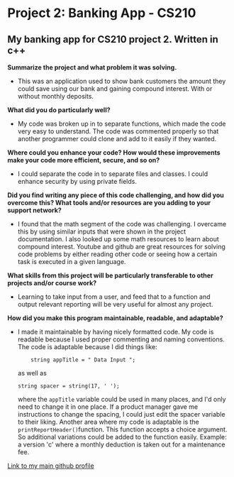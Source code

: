 # Project 2: Banking App - CS210 
## My banking app for CS210 project 2. Written in c++

**Summarize the project and what problem it was solving.**

- This was an application used to show bank customers the amount they could save using our bank and gaining compound interest. With or without monthly deposits.

**What did you do particularly well?**
- My code was broken up in to separate functions, which made the code very easy to understand. The code was commented properly so that another programmer could clone and add to it easily if they wanted.

**Where could you enhance your code? How would these improvements make your code more efficient, secure, and so on?**

- I could separate the code in to separate files and classes. I could enhance security by using private fields.

**Did you find writing any piece of this code challenging, and how did you overcome this? What tools and/or resources are you adding to your support network?**

- I found that the math segment of the code was challenging. I overcame this by using similar inputs that were shown in the project documentation. I also looked up some math resources to learn about compound interest. Youtube and github are great resources for solving code problems by either reading other code or seeing how a certain task is executed in a given language.

**What skills from this project will be particularly transferable to other projects and/or course work?**

- Learning to take input from a user, and feed that to a function and output relevant reporting will be very useful for almost any project.

**How did you make this program maintainable, readable, and adaptable?**

- I made it maintainable by having nicely formatted code. My code is readable because I used proper commenting and naming conventions. The code is adaptable because I did things like: 
    ```
        string appTitle = " Data Input ";
    ```
    as well as
    ```
    string spacer = string(17, ' ');
    ```
    where the ```appTitle``` variable could be used in many places, and I'd only need to change it in one place. If a product manager gave me instructions to change the spacing, I could just edit the spacer variable to their liking. 
    Another area where my code is adaptable is the  ```printReportHeader()```function. This function accepts a choice argument. So additional variations could be added to the function easily. Example: a version 'c' where a monthly deduction is taken out for a maintenance fee.



[Link to my main github profile](https://www.github.com/markgainan)

